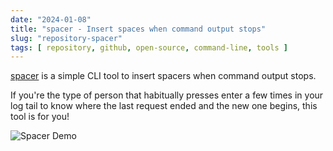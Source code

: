```yaml
---
date: "2024-01-08"
title: "spacer - Insert spaces when command output stops"
slug: "repository-spacer"
tags: [ repository, github, open-source, command-line, tools ]
---
```




[spacer][1] is a simple CLI tool to insert spacers when command output stops.

If you're the type of person that habitually presses enter a few times in your log tail to know where the last request ended and the new one begins, this tool is for you!

![Spacer Demo][2]



  [1]: https://github.com/samwho/spacer
  [2]: https://github.com/samwho/spacer/raw/main/images/spacer.gif
